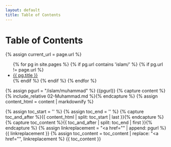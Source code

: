 ```yaml
---
layout: default
title: Table of Contents
---
```


<h1>Table of Contents</h1>

{% assign current_url = page.url %}

<ul>
  {% for pg in site.pages %}
    {% if pg.url contains 'islam/' %}
    {% if pg.url != page.url %}
      <li>
        <a href="{{ pg.url }}">{{ pg.title }}</a>
      </li>
    {% endif %}
    {% endif %}
  {% endfor %}
</ul>

{% assign pgurl = "/islam/muhammad" %}
{{pgurl}}
{% capture content %}{% include_relative 02-Muhammad.md %}{% endcapture %}
{% assign content_html = content | markdownify %}

{% assign toc_start = '<!--TOC-->' %}
{% assign toc_end = '<!--/TOC-->' %}
{% capture toc_and_after %}{{ content_html | split: toc_start | last }}{% endcapture %}
{% capture toc_content %}{{ toc_and_after | split: toc_end | first }}{% endcapture %}
{% assign linkreplacement = "<a href=\"" | append: pgurl %}
{{ linkreplacement }}
{% assign toc_content = toc_content | replace: "<a href=\"", linkreplacement %}
{{ toc_content }}


